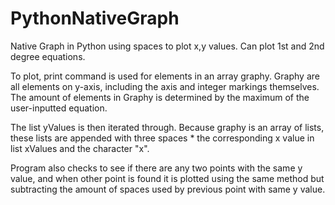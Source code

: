 # PythonNativeGraph
Native Graph in Python using spaces to plot x,y values. Can plot 1st and 2nd degree equations.

To plot, print command is used for elements in an array graphy. Graphy are all elements on y-axis, including the axis and integer markings themselves. The amount of elements in Graphy is determined by the maximum of the user-inputted equation.

The list yValues is then iterated through. Because graphy is an array of lists, these lists are appended with three spaces * the corresponding x value in list xValues and the character "x". 

Program also checks to see if there are any two points with the same y value, and when other point is found it is plotted using the same method but subtracting the amount of spaces used by previous point with same y value.
